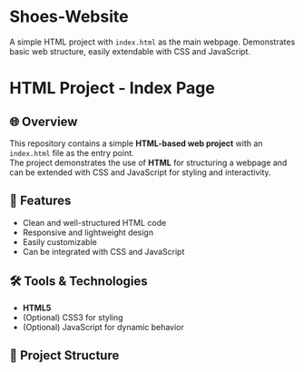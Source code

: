 # Shoes-Website
A simple HTML project with `index.html` as the main webpage. Demonstrates basic web structure, easily extendable with CSS and JavaScript.
# HTML Project - Index Page

## 🌐 Overview
This repository contains a simple **HTML-based web project** with an `index.html` file as the entry point.  
The project demonstrates the use of **HTML** for structuring a webpage and can be extended with CSS and JavaScript for styling and interactivity.

## 🚀 Features
- Clean and well-structured HTML code
- Responsive and lightweight design
- Easily customizable
- Can be integrated with CSS and JavaScript

## 🛠️ Tools & Technologies
- **HTML5**
- (Optional) CSS3 for styling
- (Optional) JavaScript for dynamic behavior

## 📂 Project Structure
